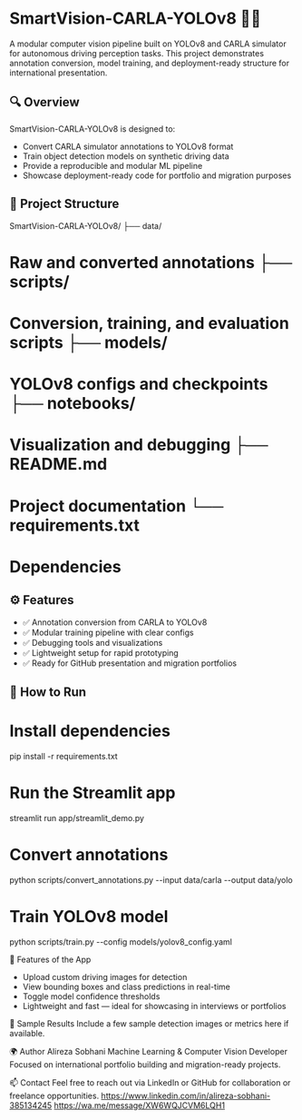 # SmartVision-CARLA-YOLOv8 🚗📸

A modular computer vision pipeline built on YOLOv8 and CARLA simulator for autonomous driving perception tasks. This project demonstrates annotation conversion, model training, and deployment-ready structure for international presentation.

## 🔍 Overview

SmartVision-CARLA-YOLOv8 is designed to:
- Convert CARLA simulator annotations to YOLOv8 format
- Train object detection models on synthetic driving data
- Provide a reproducible and modular ML pipeline
- Showcase deployment-ready code for portfolio and migration purposes

## 📁 Project Structure
SmartVision-CARLA-YOLOv8/ ├── data/
# Raw and converted annotations ├── scripts/               
# Conversion, training, and evaluation scripts ├── models/                
# YOLOv8 configs and checkpoints ├── notebooks/             
# Visualization and debugging ├── README.md              
# Project documentation └── requirements.txt       
# Dependencies



## ⚙️ Features

- ✅ Annotation conversion from CARLA to YOLOv8
- ✅ Modular training pipeline with clear configs
- ✅ Debugging tools and visualizations
- ✅ Lightweight setup for rapid prototyping
- ✅ Ready for GitHub presentation and migration portfolios

## 🚀 How to Run
# Install dependencies
pip install -r requirements.txt

# Run the Streamlit app
streamlit run app/streamlit_demo.py

# Convert annotations
python scripts/convert_annotations.py --input data/carla --output data/yolo

# Train YOLOv8 model
python scripts/train.py --config models/yolov8_config.yaml

🧠 Features of the App
- Upload custom driving images for detection
- View bounding boxes and class predictions in real-time
- Toggle model confidence thresholds
- Lightweight and fast — ideal for showcasing in interviews or portfolios

📸 Sample Results
Include a few sample detection images or metrics here if available.

🌍 Author
Alireza Sobhani
Machine Learning & Computer Vision Developer
Focused on international portfolio building and migration-ready projects.

📫 Contact
Feel free to reach out via LinkedIn or GitHub for collaboration or freelance opportunities.
https://www.linkedin.com/in/alireza-sobhani-385134245
https://wa.me/message/XW6WQJCVM6LQH1

```bash
